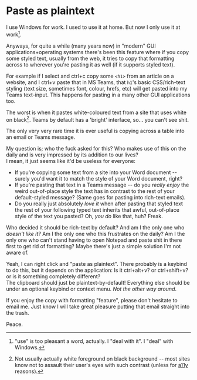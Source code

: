 # Paste as plaintext

I use Windows for work. I used to use it at home. But now I only use it at
work[^1].

[^1]: "use" is too pleasant a word, actually. I "deal with it". I "deal" with
      Windows.

Anyways, for quite a while (many years now) in "modern" GUI
applications+operating systems there's been this feature where if you copy some
styled text, usually from the web, it tries to copy that formatting across to
wherever you're pasting it as well (if it supports styled text). 

For example if I select and ctrl+c copy some `<h1>` from an article on a
website, and I ctrl+v paste that in MS Teams, that `h1`'s basic CSS/rich-text
styling (text size, sometimes font, colour, hrefs, etc) will get pasted into
my Teams text-input. This happens for pasting in a many other GUI applications
too.

The worst is when it pastes white-coloured text from a site that uses white on
black[^2]. Teams by default has a 'bright' interface, so... you can't see shit.

[^2]: Not usually actually white foreground on black background -- most sites
      know not to assault their user's eyes with such contrast (unless for
      [a11y](https://developer.mozilla.org/en-US/docs/Web/Accessibility)
      reasons).

The only very very rare time it is ever useful is copying across a table into
an email or Teams message.

My question is; who the fuck asked for this? Who makes use of this on the
daily and is very impressed by its addition to our lives?  
I mean, it just seems like it'd be useless for everyone:
 - If you're copying some text from a site into your Word document -- surely
   you'd want it to match the style of your Word document, right?
 - If you're pasting that text in a Teams message -- do you _really enjoy_ the
   weird out-of-place style the text has in contrast to the rest of your
   default-styled message? (Same goes for pasting into rich-text emails).
 - Do you really just absolutely _love it_ when after pasting that styled text
   the rest of your following typed text inherits that awful, out-of-place
   style of the text you pasted? Oh, _you do_ like that, huh? Freak.

Who decided it should be rich-text by default? And am I the only one who
_doesn't like it?_ Am I the only one who this frustrates on the daily? Am I
the only one who can't stand having to open Notepad and paste shit in there
first to get rid of formatting? Maybe there's just a simple solution I'm not
aware of.

Yeah, I can right click and "paste as plaintext". There probably is a keybind 
to do this, but it depends on the application:
Is it ctrl+alt+v? or ctrl+shift+v? or is it something completely different?  
The clipboard should just be plaintext-by-default! Everything else
should be under an optional keybind or context menu. _Not the other way around_.

If you enjoy the copy with formatting "feature", please don't hesitate to email
me. Just know I will take great pleasure putting that email straight into the
trash.

Peace.
